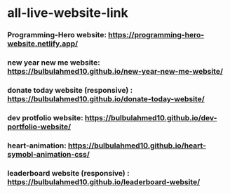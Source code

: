# all-live-website-link

### Programming-Hero website:  https://programming-hero-website.netlify.app/
### new year new me website: https://bulbulahmed10.github.io/new-year-new-me-website/
### donate today website (responsive) : https://bulbulahmed10.github.io/donate-today-website/
### dev protfolio website: https://bulbulahmed10.github.io/dev-portfolio-website/
### heart-animation: https://bulbulahmed10.github.io/heart-symobl-animation-css/
### leaderboard website (responsive) : https://bulbulahmed10.github.io/leaderboard-website/

